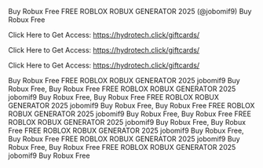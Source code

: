Buy Robux Free FREE ROBLOX ROBUX GENERATOR 2025 (@jobomif9) Buy Robux Free

Click Here to Get Access: https://hydrotech.click/giftcards/

Click Here to Get Access: https://hydrotech.click/giftcards/

Click Here to Get Access: https://hydrotech.click/giftcards/

Buy Robux Free FREE ROBLOX ROBUX GENERATOR 2025 jobomif9 Buy Robux Free, Buy Robux Free FREE ROBLOX ROBUX GENERATOR 2025 jobomif9 Buy Robux Free, Buy Robux Free FREE ROBLOX ROBUX GENERATOR 2025 jobomif9 Buy Robux Free, Buy Robux Free FREE ROBLOX ROBUX GENERATOR 2025 jobomif9 Buy Robux Free, Buy Robux Free FREE ROBLOX ROBUX GENERATOR 2025 jobomif9 Buy Robux Free, Buy Robux Free FREE ROBLOX ROBUX GENERATOR 2025 jobomif9 Buy Robux Free, Buy Robux Free FREE ROBLOX ROBUX GENERATOR 2025 jobomif9 Buy Robux Free, Buy Robux Free FREE ROBLOX ROBUX GENERATOR 2025 jobomif9 Buy Robux Free
